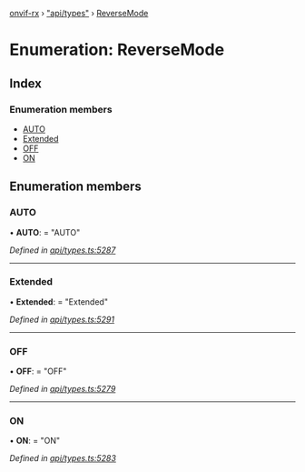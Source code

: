 [onvif-rx](../README.md) › ["api/types"](../modules/_api_types_.md) › [ReverseMode](_api_types_.reversemode.md)

# Enumeration: ReverseMode

## Index

### Enumeration members

* [AUTO](_api_types_.reversemode.md#auto)
* [Extended](_api_types_.reversemode.md#extended)
* [OFF](_api_types_.reversemode.md#off)
* [ON](_api_types_.reversemode.md#on)

## Enumeration members

###  AUTO

• **AUTO**: = "AUTO"

*Defined in [api/types.ts:5287](https://github.com/patrickmichalina/onvif-rx/blob/3e9b152/src/api/types.ts#L5287)*

___

###  Extended

• **Extended**: = "Extended"

*Defined in [api/types.ts:5291](https://github.com/patrickmichalina/onvif-rx/blob/3e9b152/src/api/types.ts#L5291)*

___

###  OFF

• **OFF**: = "OFF"

*Defined in [api/types.ts:5279](https://github.com/patrickmichalina/onvif-rx/blob/3e9b152/src/api/types.ts#L5279)*

___

###  ON

• **ON**: = "ON"

*Defined in [api/types.ts:5283](https://github.com/patrickmichalina/onvif-rx/blob/3e9b152/src/api/types.ts#L5283)*
